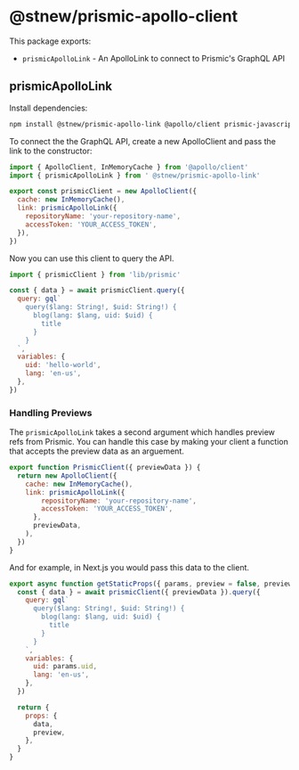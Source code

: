 # @stnew/prismic-apollo-client

This package exports:

- `prismicApolloLink` - An ApolloLink to connect to Prismic's GraphQL API

## prismicApolloLink

Install dependencies:

```sh
npm install @stnew/prismic-apollo-link @apollo/client prismic-javascript
```

To connect the the GraphQL API, create a new ApolloClient and pass the link to the constructor:

```js
import { ApolloClient, InMemoryCache } from '@apollo/client'
import { prismicApolloLink } from ' @stnew/prismic-apollo-link'

export const prismicClient = new ApolloClient({
  cache: new InMemoryCache(),
  link: prismicApolloLink({
    repositoryName: 'your-repository-name',
    accessToken: 'YOUR_ACCESS_TOKEN',
  }),
})
```

Now you can use this client to query the API.

```js
import { prismicClient } from 'lib/prismic'

const { data } = await prismicClient.query({
  query: gql`
    query($lang: String!, $uid: String!) {
      blog(lang: $lang, uid: $uid) {
        title
      }
    }
  `,
  variables: {
    uid: 'hello-world',
    lang: 'en-us',
  },
})
```

### Handling Previews

The `prismicApolloLink` takes a second argument which handles preview refs from Prismic. You can handle
this case by making your client a function that accepts the preview data as an arguement.

```js
export function PrismicClient({ previewData }) {
  return new ApolloClient({
    cache: new InMemoryCache(),
    link: prismicApolloLink({
        repositoryName: 'your-repository-name',
        accessToken: 'YOUR_ACCESS_TOKEN',
      },
      previewData,
    ),
  })
}
```

And for example, in Next.js you would pass this data to the client.

```js
export async function getStaticProps({ params, preview = false, previewData }) {
  const { data } = await prismicClient({ previewData }).query({
    query: gql`
      query($lang: String!, $uid: String!) {
        blog(lang: $lang, uid: $uid) {
          title
        }
      }
    `,
    variables: {
      uid: params.uid,
      lang: 'en-us',
    },
  })

  return {
    props: {
      data,
      preview,
    },
  }
}
```
